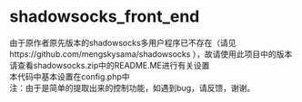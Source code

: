 # shadowsocks_front_end  
由于原作者原先版本的shadowsocks多用户程序已不存在（请见https://github.com/mengskysama/shadowsocks  ），故请使用此项目中的版本  
请查看shadowsocks.zip中的README.ME进行有关设置  
本代码中基本设置在config.php中  
注：由于是简单的提取出来的控制功能，如遇到bug，请反馈，谢谢。 
